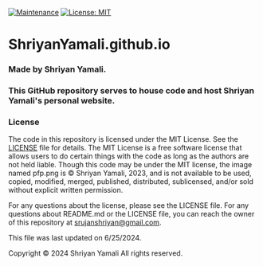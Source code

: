 [![Maintenance](https://img.shields.io/maintenance/yes/2024)](https://github.com/ShriyanYamali/ShriyanYamali.github.io)
[![License: MIT](https://img.shields.io/badge/License-MIT-yellow.svg)](https://opensource.org/licenses/MIT)

# ShriyanYamali.github.io
### Made by Shriyan Yamali. 
### This GitHub repository serves to house code and host Shriyan Yamali's personal website.
### License
The code in this repository is licensed under the MIT License. See the [LICENSE](LICENSE) file for details. The MIT License is a free software license that allows users to do certain things with the code as long as the authors are not held liable.
Though this code may be under the MIT license, the image named pfp.png is © Shriyan Yamali, 2023, and is not available to be used, copied, modified, merged, published, distributed, sublicensed, and/or sold without explicit written permission.

For any questions about the license, please see the LICENSE file. For any questions about README.md or the LICENSE file, you can reach the owner of this repository at srujanshriyan@gmail.com.

This file was last updated on 6/25/2024.

Copyright © 2024 Shriyan Yamali All rights reserved.
